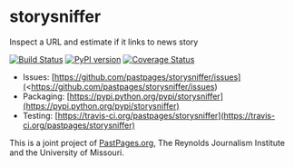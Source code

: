 storysniffer
============

Inspect a URL and estimate if it links to news story

[![Build Status](https://travis-ci.org/pastpages/storysniffer.svg?branch=master)](https://travis-ci.org/pastpages/storysniffer)
[![PyPI version](https://badge.fury.io/py/storysniffer.png)](http://badge.fury.io/py/storysniffer)
[![Coverage Status](https://coveralls.io/repos/pastpages/storysniffer/badge.png?branch=master)](https://coveralls.io/r/pastpages/storysniffer?branch=master)

* Issues: [https://github.com/pastpages/storysniffer/issues](<https://github.com/pastpages/storysniffer/issues)
* Packaging: [https://pypi.python.org/pypi/storysniffer](https://pypi.python.org/pypi/storysniffer)
* Testing: [https://travis-ci.org/pastpages/storysniffer](https://travis-ci.org/pastpages/storysniffer)

This is a joint project of [PastPages.org](http://pastpages.org), The Reynolds Journalism Institute and the University of Missouri.
